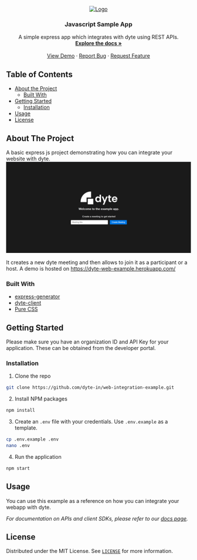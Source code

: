 <!-- PROJECT LOGO -->
<p align="center">
  <a href="https://dyte.in">
    <img src="https://dyte-uploads.s3.ap-south-1.amazonaws.com/dyte-logo-dark.svg" alt="Logo" width="80">
  </a>

  <h3 align="center">Javascript Sample App</h3>

  <p align="center">
    A simple express app which integrates with dyte using REST APIs.
    <br />
    <a href="https://docs.dyte.in"><strong>Explore the docs »</strong></a>
    <br />
    <br />
    <a href="https://dyte-web-example.herokuapp.com/">View Demo</a>
    ·
    <a href="https://github.com/dyte-in/web-integration-example/issues">Report Bug</a>
    ·
    <a href="https://github.com/dyte-in/web-integration-example/issues">Request Feature</a>
  </p>
</p>




<!-- TABLE OF CONTENTS -->
## Table of Contents

* [About the Project](#about-the-project)
  * [Built With](#built-with)
* [Getting Started](#getting-started)
  * [Installation](#installation)
* [Usage](#usage)
* [License](#license)



<!-- ABOUT THE PROJECT -->
## About The Project

A basic express js project demonstrating how you can integrate your website with dyte.
![very-basic](docs/site.png)

It creates a new dyte meeting and then allows to join it as a participant or a host. A demo is hosted on https://dyte-web-example.herokuapp.com/

### Built With

* [express-generator](https://expressjs.com/en/starter/generator.html)
* [dyte-client](https://www.npmjs.com/package/dyte-client)
* [Pure CSS](https://purecss.io/)


<!-- GETTING STARTED -->
## Getting Started

Please make sure you have an organization ID and API Key for your application. These can be obtained from the developer portal.

### Installation
 
1. Clone the repo
```sh
git clone https://github.com/dyte-in/web-integration-example.git
```
2. Install NPM packages
```sh
npm install
```
3. Create an `.env` file with your credentials. Use `.env.example` as a template.
```sh
cp .env.example .env
nano .env
```
4. Run the application
```sh
npm start
```

<!-- USAGE EXAMPLES -->
## Usage

You can use this example as a reference on how you can integrate your webapp with dyte.

_For documentation on APIs and client SDKs, please refer to our [docs page](https://docs.dyte.in)._


<!-- LICENSE -->
## License

Distributed under the MIT License. See [`LICENSE`](./LICENSE) for more information.
